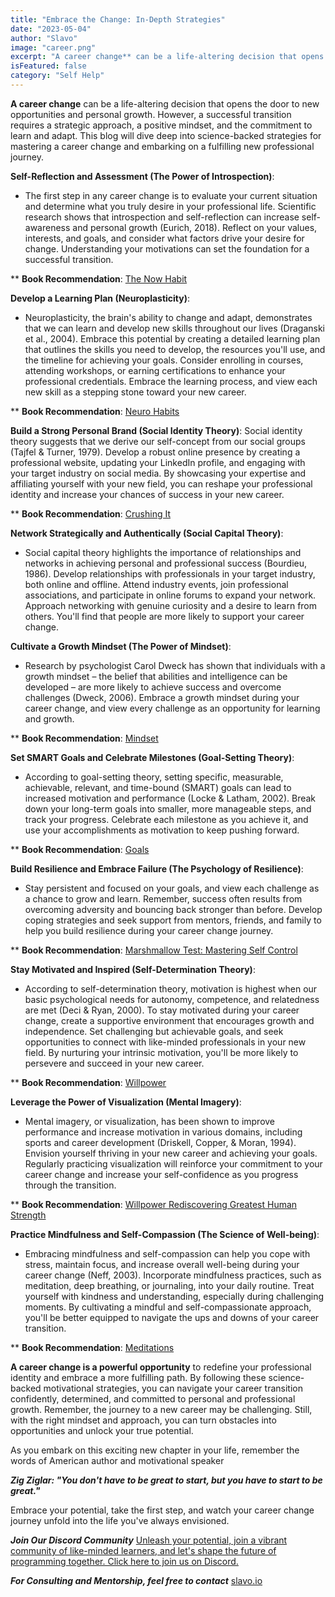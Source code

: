 ```yaml
---
title: "Embrace the Change: In-Depth Strategies"
date: "2023-05-04"
author: "Slavo"
image: "career.png"
excerpt: "A career change** can be a life-altering decision that opens the door to new opportunities and personal growth..."
isFeatured: false
category: "Self Help"
---
```


**A career change** can be a life-altering decision that opens the door to new opportunities and personal growth. However, a successful transition requires a strategic approach, a positive mindset, and the commitment to learn and adapt. This blog will dive deep into science-backed strategies for mastering a career change and embarking on a fulfilling new professional journey.

**Self-Reflection and Assessment (The Power of Introspection)**:

- The first step in any career change is to evaluate your current situation and determine what you truly desire in your professional life. Scientific research shows that introspection and self-reflection can increase self-awareness and personal growth (Eurich, 2018). Reflect on your values, interests, and goals, and consider what factors drive your desire for change. Understanding your motivations can set the foundation for a successful transition.

\*\* **Book Recommendation**: [The Now Habit](https://www.amazon.com/Now-Habit-Overcoming-Procrastination-Guilt-Free/dp/1585425524/ref=tmm_pap_swatch_0?_encoding=UTF8&qid=1683220556&sr=8-1&_encoding=UTF8&tag=prototypene06-20&linkCode=ur2&linkId=38f5fda307406370a5486a18108f2898&camp=1789&creative=9325&node=283155)

**Develop a Learning Plan (Neuroplasticity)**:

- Neuroplasticity, the brain's ability to change and adapt, demonstrates that we can learn and develop new skills throughout our lives (Draganski et al., 2004). Embrace this potential by creating a detailed learning plan that outlines the skills you need to develop, the resources you'll use, and the timeline for achieving your goals. Consider enrolling in courses, attending workshops, or earning certifications to enhance your professional credentials. Embrace the learning process, and view each new skill as a stepping stone toward your new career.

\*\* **Book Recommendation**: [Neuro Habits](https://www.amazon.com/Neuro-Habits-Rewire-Self-Defeating-Behaviors-Understand-ebook/dp/B08RCV5KQN/ref=sr_1_1?crid=33T0VYMPLVR6W&keywords=neuro+habits&qid=1683221924&sprefix=neuro+hab%2Caps%2C103&sr=8-1&_encoding=UTF8&tag=prototypene06-20&linkCode=ur2&linkId=38f5fda307406370a5486a18108f2898&camp=1789&creative=9325&node=283155)

**Build a Strong Personal Brand (Social Identity Theory)**: Social identity theory suggests that we derive our self-concept from our social groups (Tajfel & Turner, 1979). Develop a robust online presence by creating a professional website, updating your LinkedIn profile, and engaging with your target industry on social media. By showcasing your expertise and affiliating yourself with your new field, you can reshape your professional identity and increase your chances of success in your new career.

\*\* **Book Recommendation**: [Crushing It](https://www.amazon.com/Crushing-Great-Entrepreneurs-Business-Influence-ebook/dp/B072DV2GHG/ref=sr_1_1?hvadid=194442000179&hvdev=c&hvlocphy=1015116&hvnetw=g&hvqmt=e&hvrand=2469367485288316502&hvtargid=kwd-320678444332&hydadcr=22535_9636730&keywords=crushing+it+book&qid=1683222103&sr=8-1&_encoding=UTF8&tag=prototypene06-20&linkCode=ur2&linkId=38f5fda307406370a5486a18108f2898&camp=1789&creative=9325&node=283155)

**Network Strategically and Authentically (Social Capital Theory)**:

- Social capital theory highlights the importance of relationships and networks in achieving personal and professional success (Bourdieu, 1986). Develop relationships with professionals in your target industry, both online and offline. Attend industry events, join professional associations, and participate in online forums to expand your network. Approach networking with genuine curiosity and a desire to learn from others. You'll find that people are more likely to support your career change.

**Cultivate a Growth Mindset (The Power of Mindset)**:

- Research by psychologist Carol Dweck has shown that individuals with a growth mindset – the belief that abilities and intelligence can be developed – are more likely to achieve success and overcome challenges (Dweck, 2006). Embrace a growth mindset during your career change, and view every challenge as an opportunity for learning and growth.

\*\* **Book Recommendation**: [Mindset](https://www.amazon.com/Mindset-Psychology-Carol-S-Dweck-ebook/dp/B000FCKPHG/ref=sr_1_1?crid=2WBOQBKOPAU4V&keywords=mindset&qid=1683222231&sprefix=mindset%2Caps%2C107&sr=8-1&_encoding=UTF8&tag=prototypene06-20&linkCode=ur2&linkId=38f5fda307406370a5486a18108f2898&camp=1789&creative=9325&node=283155)

**Set SMART Goals and Celebrate Milestones (Goal-Setting Theory)**:

- According to goal-setting theory, setting specific, measurable, achievable, relevant, and time-bound (SMART) goals can lead to increased motivation and performance (Locke & Latham, 2002). Break down your long-term goals into smaller, more manageable steps, and track your progress. Celebrate each milestone as you achieve it, and use your accomplishments as motivation to keep pushing forward.

\*\* **Book Recommendation**: [Goals](https://www.amazon.com/Goals-How-Most-Your-Life/dp/1640951261/ref=asc_df_1640951261/?tag=hyprod-20&linkCode=df0&hvadid=509245866633&hvpos=&hvnetw=g&hvrand=2351010080729284580&hvpone=&hvptwo=&hvqmt=&hvdev=c&hvdvcmdl=&hvlocint=&hvlocphy=1015116&hvtargid=pla-914469452146&psc=1&_encoding=UTF8&tag=prototypene06-20&linkCode=ur2&linkId=38f5fda307406370a5486a18108f2898&camp=1789&creative=9325&node=283155)

**Build Resilience and Embrace Failure (The Psychology of Resilience)**:

- Stay persistent and focused on your goals, and view each challenge as a chance to grow and learn. Remember, success often results from overcoming adversity and bouncing back stronger than before. Develop coping strategies and seek support from mentors, friends, and family to help you build resilience during your career change journey.

\*\* **Book Recommendation**: [Marshmallow Test: Mastering Self Control](https://www.amazon.com/Marshmallow-Test-Mastering-Self-Control-ebook/dp/B00HQ2MXQ4/ref=sr_1_2?crid=29GVZF62G9X21&keywords=marshmallow+effect&qid=1683222453&sprefix=the+marshmallow+effe%2Caps%2C101&sr=8-2&_encoding=UTF8&tag=prototypene06-20&linkCode=ur2&linkId=38f5fda307406370a5486a18108f2898&camp=1789&creative=9325&node=283155)

**Stay Motivated and Inspired (Self-Determination Theory)**:

- According to self-determination theory, motivation is highest when our basic psychological needs for autonomy, competence, and relatedness are met (Deci & Ryan, 2000). To stay motivated during your career change, create a supportive environment that encourages growth and independence. Set challenging but achievable goals, and seek opportunities to connect with like-minded professionals in your new field. By nurturing your intrinsic motivation, you'll be more likely to persevere and succeed in your new career.

\*\* **Book Recommendation**: [Willpower](https://www.amazon.com/Willpower-Rediscovering-Greatest-Human-Strength-ebook/dp/B0052REQCY/ref=sr_1_1?keywords=willpower&qid=1683222522&sprefix=willpo%2Caps%2C98&sr=8-1&_encoding=UTF8&tag=prototypene06-20&linkCode=ur2&linkId=38f5fda307406370a5486a18108f2898&camp=1789&creative=9325&node=283155)

**Leverage the Power of Visualization (Mental Imagery)**:

- Mental imagery, or visualization, has been shown to improve performance and increase motivation in various domains, including sports and career development (Driskell, Copper, & Moran, 1994). Envision yourself thriving in your new career and achieving your goals. Regularly practicing visualization will reinforce your commitment to your career change and increase your self-confidence as you progress through the transition.

\*\* **Book Recommendation**: [Willpower Rediscovering Greatest Human Strength](https://www.amazon.com/Willpower-Rediscovering-Greatest-Human-Strength-ebook/dp/B0052REQCY/ref=sr_1_1?keywords=willpower&qid=1683222522&sprefix=willpo%2Caps%2C98&sr=8-1&_encoding=UTF8&tag=prototypene06-20&linkCode=ur2&linkId=38f5fda307406370a5486a18108f2898&camp=1789&creative=9325&node=283155)

**Practice Mindfulness and Self-Compassion (The Science of Well-being)**:

- Embracing mindfulness and self-compassion can help you cope with stress, maintain focus, and increase overall well-being during your career change (Neff, 2003). Incorporate mindfulness practices, such as meditation, deep breathing, or journaling, into your daily routine. Treat yourself with kindness and understanding, especially during challenging moments. By cultivating a mindful and self-compassionate approach, you'll be better equipped to navigate the ups and downs of your career transition.

\*\* **Book Recommendation**: [Meditations](https://www.amazon.com/Meditations-Marcus-Aurelius/dp/0486848531/ref=sr_1_3_sspa?crid=34TB479TNWZI8&keywords=meditations+marcus&qid=1683222669&s=books&sprefix=Meditation%2Cstripbooks%2C98&sr=1-3-spons&psc=1&spLa=ZW5jcnlwdGVkUXVhbGlmaWVyPUEyUVdMSUw0QkpKU1k3JmVuY3J5cHRlZElkPUEwMDgyOTcyMTFBWEtUSFdTM0ExRiZlbmNyeXB0ZWRBZElkPUEwODYyOTkwMTIxU0NRN1VTTkk2ViZ3aWRnZXROYW1lPXNwX2F0ZiZhY3Rpb249Y2xpY2tSZWRpcmVjdCZkb05vdExvZ0NsaWNrPXRydWU=&_encoding=UTF8&tag=prototypene06-20&linkCode=ur2&linkId=38f5fda307406370a5486a18108f2898&camp=1789&creative=9325&node=283155)

**A career change is a powerful opportunity** to redefine your professional identity and embrace a more fulfilling path. By following these science-backed motivational strategies, you can navigate your career transition confidently, determined, and committed to personal and professional growth. Remember, the journey to a new career may be challenging. Still, with the right mindset and approach, you can turn obstacles into opportunities and unlock your true potential.

As you embark on this exciting new chapter in your life, remember the words of American author and motivational speaker

**_Zig Ziglar: "You don't have to be great to start, but you have to start to be great."_**

Embrace your potential, take the first step, and watch your career change journey unfold into the life you've always envisioned.

**_Join Our Discord Community_** [Unleash your potential, join a vibrant community of like-minded learners, and let's shape the future of programming together. Click here to join us on Discord.](https://discord.gg/rpfrPaAbFK)

**_For Consulting and Mentorship, feel free to contact_** [slavo.io](/contact)
